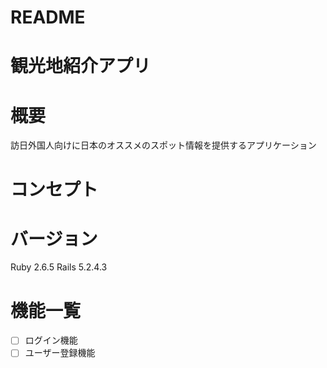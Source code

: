 # README

# 観光地紹介アプリ

# 概要
訪日外国人向けに日本のオススメのスポット情報を提供するアプリケーション

# コンセプト

# バージョン
Ruby 2.6.5 Rails 5.2.4.3

# 機能一覧
- [ ] ログイン機能
- [ ] ユーザー登録機能
